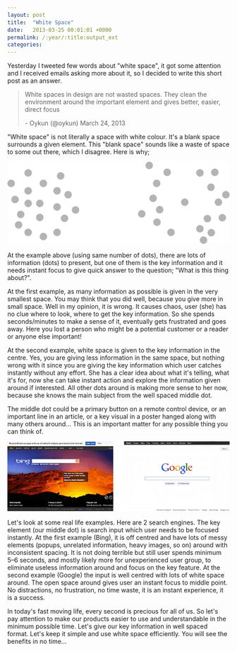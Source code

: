 ```yaml
---
layout: post
title:  "White Space"
date:   2013-03-25 00:01:01 +0000
permalink: /:year/:title:output_ext
categories: 
---
```


Yesterday I tweeted few words about "white space", it got some attention and I received emails asking more about it, so I decided to write this short post as an answer.

<blockquote><p>White spaces in design are not wasted spaces. They clean the environment around the important element and gives better, easier, direct focus</p>
<p class="text-small">- Oykun (@oykun) March 24, 2013</p></blockquote>

"White space" is not literally a space with white colour. It's a blank space surrounds a given element. This "blank space" sounds like a waste of space to some out there, which I disagree. Here is why;


<img src="/assets/white-space-1.png" alt="White space" />


At the example above (using same number of dots), there are lots of information (dots) to present, but one of them is the key information and it needs instant focus to give quick answer to the question; "What is this thing about?".

At the first example, as many information as possible is given in the very smallest space. You may think that you did well, because you give more in small space. Well in my opinion, it is wrong. It causes chaos, user (she) has no clue where to look, where to get the key information. So she spends seconds/minutes to make a sense of it, eventually gets frustrated and goes away. Here you lost a person who might be a potential customer or a reader or anyone else important!

At the second example, white space is given to the key information in the centre. Yes, you are giving less information in the same space, but nothing wrong with it since you are giving the key information which user catches instantly without any effort. She has a clear idea about what it's telling, what it's for, now she can take instant action and explore the information given around if interested. All other dots around is making more sense to her now, because she knows the main subject from the well spaced middle dot.

The middle dot could be a primary button on a remote control device, or an important line in an article, or a key visual in a poster hanged along with many others around… This is an important matter for any possible thing you can think of.



![White Space](/assets/white-space-2.png)



Let's look at some real life examples. Here are 2 search engines. The key element (our middle dot) is search input which user needs to be focused instantly. At the first example (Bing), it is off centred and have lots of messy elements (popups, unrelated information, heavy images, so on) around with inconsistent spacing. It is not doing terrible but still user spends minimum 5–6 seconds, and mostly likely more for unexperienced user group, to eliminate useless information around and focus on the key feature. At the second example (Google) the input is well centred with lots of white space around. The open space around gives user an instant focus to middle point. No distractions, no frustration, no time waste, it is an instant experience, it is a success.

In today's fast moving life, every second is precious for all of us. So let's pay attention to make our products easier to use and understandable in the minimum possible time. Let's give our key information in well spaced format. Let's keep it simple and use white space efficiently. You will see the benefits in no time…
